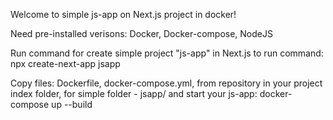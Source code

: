 Welcome to simple js-app on Next.js project in docker!

Need pre-installed verisons: Docker, Docker-compose, NodeJS 

Run command for create simple project "js-app" in Next.js to run command: 
npx create-next-app jsapp

Copy files: Dockerfile, docker-compose.yml, from repository in your project index folder, for simple folder - jsapp/
and start your js-app: 
docker-compose up --build
